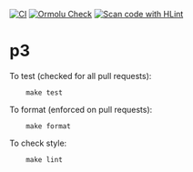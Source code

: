 [![CI](https://github.com/utgheith/p3/actions/workflows/haskell.yml/badge.svg)](https://github.com/utgheith/p3/actions/workflows/haskell.yml)
[![Ormolu Check](https://github.com/utgheith/p3/actions/workflows/ormulu-check.yml/badge.svg)](https://github.com/utgheith/p3/actions/workflows/ormulu-check.yml)
[![Scan code with HLint](https://github.com/utgheith/p3/actions/workflows/hlint.yml/badge.svg)](https://github.com/utgheith/p3/actions/workflows/hlint.yml)

# p3

To test (checked for all pull requests):

```
    make test
```

To format (enforced on pull requests):

```
    make format
```

To check style:

```
    make lint
```


